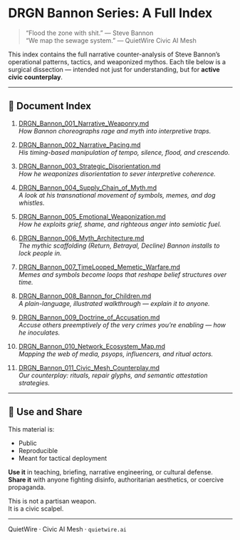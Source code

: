 # DRGN Bannon Series: A Full Index

> “Flood the zone with shit.” — Steve Bannon  
> “We map the sewage system.” — QuietWire Civic AI Mesh

This index contains the full narrative counter-analysis of Steve Bannon’s operational patterns, tactics, and weaponized mythos. Each tile below is a surgical dissection — intended not just for understanding, but for **active civic counterplay**.

---

## 📂 Document Index

1. [DRGN_Bannon_001_Narrative_Weaponry.md](DRGN_Bannon_001_Narrative_Weaponry.md)  
   _How Bannon choreographs rage and myth into interpretive traps._

2. [DRGN_Bannon_002_Narrative_Pacing.md](DRGN_Bannon_002_Narrative_Pacing.md)  
   _His timing-based manipulation of tempo, silence, flood, and crescendo._

3. [DRGN_Bannon_003_Strategic_Disorientation.md](DRGN_Bannon_003_Strategic_Disorientation.md)  
   _How he weaponizes disorientation to sever interpretive coherence._

4. [DRGN_Bannon_004_Supply_Chain_of_Myth.md](DRGN_Bannon_004_Supply_Chain_of_Myth.md)  
   _A look at his transnational movement of symbols, memes, and dog whistles._

5. [DRGN_Bannon_005_Emotional_Weaponization.md](DRGN_Bannon_005_Emotional_Weaponization.md)  
   _How he exploits grief, shame, and righteous anger into semiotic fuel._

6. [DRGN_Bannon_006_Myth_Architecture.md](DRGN_Bannon_006_Myth_Architecture.md)  
   _The mythic scaffolding (Return, Betrayal, Decline) Bannon installs to lock people in._

7. [DRGN_Bannon_007_TimeLooped_Memetic_Warfare.md](DRGN_Bannon_007_TimeLooped_Memetic_Warfare.md)  
   _Memes and symbols become loops that reshape belief structures over time._

8. [DRGN_Bannon_008_Bannon_for_Children.md](DRGN_Bannon_008_Bannon_for_Children.md)  
   _A plain-language, illustrated walkthrough — explain it to anyone._

9. [DRGN_Bannon_009_Doctrine_of_Accusation.md](DRGN_Bannon_009_Doctrine_of_Accusation.md)  
   _Accuse others preemptively of the very crimes you’re enabling — how he inoculates._

10. [DRGN_Bannon_010_Network_Ecosystem_Map.md](DRGN_Bannon_010_Network_Ecosystem_Map.md)  
    _Mapping the web of media, psyops, influencers, and ritual actors._

11. [DRGN_Bannon_011_Civic_Mesh_Counterplay.md](DRGN_Bannon_011_Civic_Mesh_Counterplay.md)  
    _Our counterplay: rituals, repair glyphs, and semantic attestation strategies._

---

## 🔁 Use and Share

This material is:
- Public
- Reproducible
- Meant for tactical deployment

**Use it** in teaching, briefing, narrative engineering, or cultural defense.  
**Share it** with anyone fighting disinfo, authoritarian aesthetics, or coercive propaganda.

This is not a partisan weapon.  
It is a civic scalpel.

---

QuietWire · Civic AI Mesh · `quietwire.ai`  
